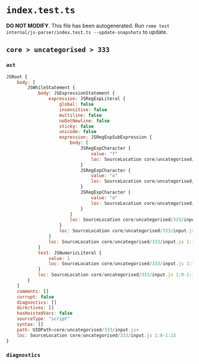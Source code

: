 # `index.test.ts`

**DO NOT MODIFY**. This file has been autogenerated. Run `rome test internal/js-parser/index.test.ts --update-snapshots` to update.

## `core > uncategorised > 333`

### `ast`

```javascript
JSRoot {
	body: [
		JSWhileStatement {
			body: JSExpressionStatement {
				expression: JSRegExpLiteral {
					global: false
					insensitive: false
					multiline: false
					noDotNewline: false
					sticky: false
					unicode: false
					expression: JSRegExpSubExpression {
						body: [
							JSRegExpCharacter {
								value: "f"
								loc: SourceLocation core/uncategorised/333/input.js 1:11-1:12
							}
							JSRegExpCharacter {
								value: "o"
								loc: SourceLocation core/uncategorised/333/input.js 1:12-1:13
							}
							JSRegExpCharacter {
								value: "o"
								loc: SourceLocation core/uncategorised/333/input.js 1:13-1:14
							}
						]
						loc: SourceLocation core/uncategorised/333/input.js 1:11-1:14
					}
					loc: SourceLocation core/uncategorised/333/input.js 1:10-1:15
				}
				loc: SourceLocation core/uncategorised/333/input.js 1:10-1:15
			}
			test: JSNumericLiteral {
				value: 1
				loc: SourceLocation core/uncategorised/333/input.js 1:7-1:8
			}
			loc: SourceLocation core/uncategorised/333/input.js 1:0-1:15
		}
	]
	comments: []
	corrupt: false
	diagnostics: []
	directives: []
	hasHoistedVars: false
	sourceType: "script"
	syntax: []
	path: UIDPath<core/uncategorised/333/input.js>
	loc: SourceLocation core/uncategorised/333/input.js 1:0-1:15
}
```

### `diagnostics`

```

```
